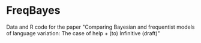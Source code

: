 # FreqBayes
Data and R code for the paper "Comparing Bayesian and frequentist models of language variation:  The case of help + (to) Infinitive (draft)"
